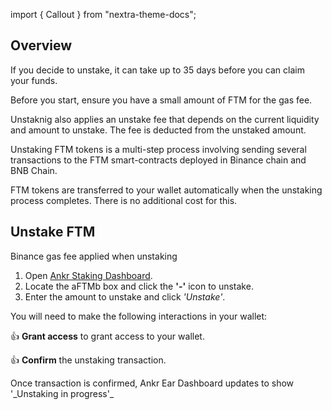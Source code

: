 import { Callout } from "nextra-theme-docs";

## Overview

If you decide to unstake, it can take up to 35 days before you can claim your funds. 

<Callout>
Before you start, ensure you have a small amount of FTM for the gas fee.

Unstaknig also applies an unstake fee that depends on the current liquidity and amount to unstake. The fee is deducted from the unstaked amount.

Unstaking FTM tokens is a multi-step process involving sending several transactions to the FTM smart-contracts deployed in Binance chain and BNB Chain.

FTM tokens are transferred to your wallet automatically when the unstaking process completes. There is no additional cost for this.
</Callout>

## Unstake FTM

<Callout>
Binance gas fee applied when unstaking
</Callout>

1. Open [Ankr Staking Dashboard](https://www.ankr.com/staking/dashboard/).
3. Locate the aFTMb box and click the **'-'** icon to unstake.
4. Enter the amount to unstake and click *'Unstake'*.

You will need to make the following interactions in your wallet:

👍 **Grant access** to grant access to your wallet.

👍 **Confirm** the unstaking transaction.

<Callout>
Once transaction is confirmed, Ankr Ear Dashboard updates to show '_Unstaking in progress'_
</Callout>
